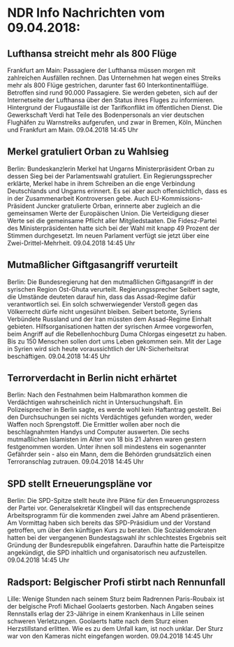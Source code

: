# NDR Info Nachrichten vom 09.04.2018:


## Lufthansa streicht mehr als 800 Flüge
Frankfurt am Main: Passagiere der Lufthansa müssen morgen mit zahlreichen Ausfällen rechnen. Das Unternehmen hat wegen eines Streiks mehr als 800 Flüge gestrichen, darunter fast 60 Interkontinentalflüge. Betroffen sind rund 90.000 Passagiere. Sie werden gebeten, sich auf der Internetseite der Lufthansa über den Status ihres Fluges zu informieren. Hintergrund der Flugausfälle ist der Tarifkonflikt im öffentlichen Dienst. Die Gewerkschaft Verdi hat Teile des Bodenpersonals an vier deutschen Flughäfen zu Warnstreiks aufgerufen, und zwar in Bremen, Köln, München und Frankfurt am Main. 09.04.2018 14:45 Uhr 

## Merkel gratuliert Orban zu Wahlsieg
Berlin: Bundeskanzlerin Merkel hat Ungarns Ministerpräsident Orban zu dessen Sieg bei der Parlamentswahl gratuliert. Ein Regierungssprecher erklärte, Merkel habe in ihrem Schreiben an die enge Verbindung Deutschlands und Ungarns erinnert. Es sei aber auch offensichtlich, dass es in der Zusammenarbeit Kontroversen gebe. Auch EU-Kommissions-Präsident Juncker gratulierte Orban, erinnerte aber zugleich an die gemeinsamen Werte der Europäischen Union. Die Verteidigung dieser Werte sei die gemeinsame Pflicht aller Mitgliedstaaten. Die Fidesz-Partei des Ministerpräsidenten hatte sich bei der Wahl mit knapp 49 Prozent der Stimmen durchgesetzt. Im neuen Parlament verfügt sie jetzt über eine Zwei-Drittel-Mehrheit. 09.04.2018 14:45 Uhr 

## Mutmaßlicher Giftgasangriff verurteilt
Berlin: Die Bundesregierung hat den mutmaßlichen Giftgasangriff in der syrischen Region Ost-Ghuta verurteilt. Regierungssprecher Seibert sagte, die Umstände deuteten darauf hin, dass das Assad-Regime dafür verantwortlich sei. Ein solch schwerwiegender Verstoß gegen das Völkerrecht dürfe nicht ungesühnt bleiben. Seibert betonte, Syriens Verbündete Russland und der Iran müssten dem Assad-Regime Einhalt gebieten. Hilfsorganisationen hatten der syrischen Armee vorgeworfen, beim Angriff auf die Rebellenhochburg Duma Chlorgas eingesetzt zu haben. Bis zu 150 Menschen sollen dort ums Leben gekommen sein. Mit der Lage in Syrien wird sich heute voraussichtlich der UN-Sicherheitsrat beschäftigen. 09.04.2018 14:45 Uhr 

## Terrorverdacht in Berlin nicht erhärtet
Berlin: Nach den Festnahmen beim Halbmarathon kommen die Verdächtigen wahrscheinlich nicht in Untersuchungshaft. Ein Polizeisprecher in Berlin sagte, es werde wohl kein Haftantrag gestellt. Bei den Durchsuchungen sei nichts Verdächtiges gefunden worden, weder Waffen noch Sprengstoff. Die Ermittler wollen aber noch die beschlagnahmten Handys und Computer auswerten. Die sechs mutmaßlichen Islamisten im Alter von 18 bis 21 Jahren waren gestern festgenommen worden. Unter ihnen soll mindestens ein sogenannter Gefährder sein - also ein Mann, dem die Behörden grundsätzlich einen Terroranschlag zutrauen. 09.04.2018 14:45 Uhr 

## SPD stellt Erneuerungspläne vor
Berlin: Die SPD-Spitze stellt heute ihre Pläne für den Erneuerungsprozess der Partei vor. Generalsekretär Klingbeil will das entsprechende Arbeitsprogramm für die kommenden zwei Jahre am Abend präsentieren. Am Vormittag haben sich bereits das SPD-Präsidium und der Vorstand getroffen, um über den künftigen Kurs zu beraten. Die Sozialdemokraten hatten bei der vergangenen Bundestagswahl ihr schlechtestes Ergebnis seit Gründung der Bundesrepublik eingefahren. Daraufhin hatte die Parteispitze angekündigt, die SPD inhaltlich und organisatorisch neu aufzustellen. 09.04.2018 14:45 Uhr 

## Radsport: Belgischer Profi stirbt nach Rennunfall
Lille: Wenige Stunden nach seinem Sturz beim Radrennen Paris-Roubaix ist der belgische Profi Michael Goolaerts gestorben. Nach Angaben seines Rennstalls erlag der 23-Jährige in einem Krankenhaus in Lille seinen schweren Verletzungen. Goolaerts hatte nach dem Sturz einen Herzstillstand erlitten. Wie es zu dem Unfall kam, ist noch unklar. Der Sturz war von den Kameras nicht eingefangen worden. 09.04.2018 14:45 Uhr 
